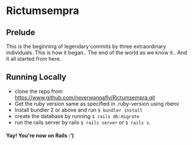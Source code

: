 # Rictumsempra

## Prelude
This is the beginning of legendary commits by three extraordinary individuals. This is how it began.. The end of the world as we know it.. And it all started from here.

## Running Locally
* clone the repo from https://www.github.com/neverwannafly/Rictumsempra.git
* Get the ruby version same as specified in .ruby-version using rbenv
* Install bundler 2 or above and run `$ bundler install`
* create the database by running `$ rails db:migrate`
* run the rails server by rails `$ rails server` or `$ rails s`.

#### Yay! You're now on Rails :')
